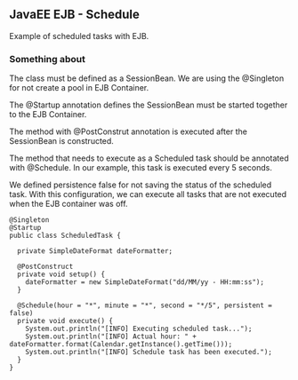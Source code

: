 ## JavaEE EJB - Schedule
Example of scheduled tasks with EJB. 

### Something about 
The class must be defined as a SessionBean. We are using the @Singleton for not create a pool in EJB Container.

The @Startup annotation defines the SessionBean must be started together to the EJB Container.

The method with @PostConstrut annotation is executed after the SessionBean is constructed.

The method that needs to execute as a Scheduled task should be annotated with @Schedule. In our example, this task is executed every 5 seconds. 

We defined persistence false for not saving the status of the scheduled task. With this configuration, we can execute all tasks that are not executed when the EJB container was off. 

```
@Singleton
@Startup
public class ScheduledTask {

  private SimpleDateFormat dateFormatter;

  @PostConstruct
  private void setup() {
    dateFormatter = new SimpleDateFormat("dd/MM/yy - HH:mm:ss");
  }

  @Schedule(hour = "*", minute = "*", second = "*/5", persistent = false)
  private void execute() {
    System.out.println("[INFO] Executing scheduled task...");
    System.out.println("[INFO] Actual hour: " + dateFormatter.format(Calendar.getInstance().getTime()));
    System.out.println("[INFO] Schedule task has been executed.");
  }
}

```